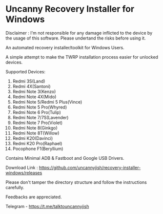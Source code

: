 # Uncanny Recovery Installer for Windows

Disclaimer : I'm not responsible for any damage inflicted to the device by the usage of this software. 
Please undertand the risks before using it.

An automated recovery installer/toolkit for Windows Users.

A simple attempt to make the TWRP installation process easier for unlocked devices. 

Supported Devices: 
1. Redmi 3S(Land)
2. Redmi 4X(Santoni)
3. Redmi Note 3(Kenzo)
4. Redmi Note 4X(Mido)
5. Redmi Note 5/Redmi 5 Plus(Vince)
6. Redmi Note 5 Pro(Whyred)
7. Redmi Note 6 Pro(Tulip)
8. Redmi Note 7/7S(Lavender)
9. Redmi Note 7 Pro(Violet)
10. Redmi Note 8(Ginkgo)
11. Redmi Note 8T(Willow)
12. Redmi K20(Davinci)
13. Redmi K20 Pro(Raphael)
14. Pocophone F1(Beryllium)

Contains Minimal ADB & Fastboot and Google USB Drivers.

Download Link : https://github.com/uncannyjish/recovery-installer-windows/releases

Please don't tamper the directory structure and follow the instructions carefully.

Feedbacks are appreciated.

Telegram - https://t.me/talktouncannyjish
